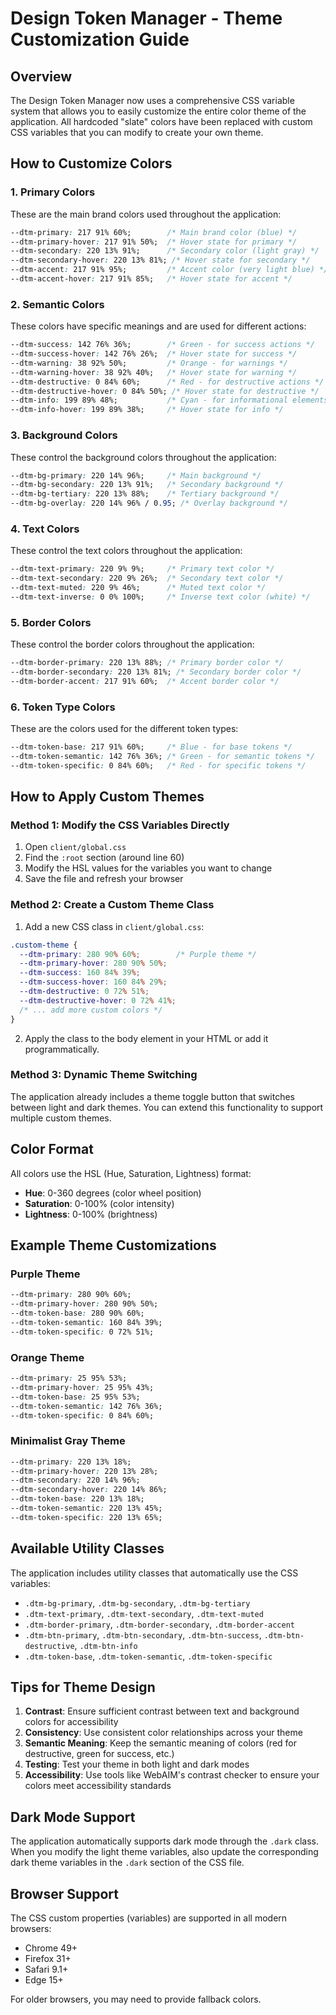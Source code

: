 # Design Token Manager - Theme Customization Guide

## Overview

The Design Token Manager now uses a comprehensive CSS variable system that allows you to easily customize the entire color theme of the application. All hardcoded "slate" colors have been replaced with custom CSS variables that you can modify to create your own theme.

## How to Customize Colors

### 1. Primary Colors
These are the main brand colors used throughout the application:

```css
--dtm-primary: 217 91% 60%;        /* Main brand color (blue) */
--dtm-primary-hover: 217 91% 50%;  /* Hover state for primary */
--dtm-secondary: 220 13% 91%;      /* Secondary color (light gray) */
--dtm-secondary-hover: 220 13% 81%; /* Hover state for secondary */
--dtm-accent: 217 91% 95%;         /* Accent color (very light blue) */
--dtm-accent-hover: 217 91% 85%;   /* Hover state for accent */
```

### 2. Semantic Colors
These colors have specific meanings and are used for different actions:

```css
--dtm-success: 142 76% 36%;        /* Green - for success actions */
--dtm-success-hover: 142 76% 26%;  /* Hover state for success */
--dtm-warning: 38 92% 50%;         /* Orange - for warnings */
--dtm-warning-hover: 38 92% 40%;   /* Hover state for warning */
--dtm-destructive: 0 84% 60%;      /* Red - for destructive actions */
--dtm-destructive-hover: 0 84% 50%; /* Hover state for destructive */
--dtm-info: 199 89% 48%;           /* Cyan - for informational elements */
--dtm-info-hover: 199 89% 38%;     /* Hover state for info */
```

### 3. Background Colors
These control the background colors throughout the application:

```css
--dtm-bg-primary: 220 14% 96%;     /* Main background */
--dtm-bg-secondary: 220 13% 91%;   /* Secondary background */
--dtm-bg-tertiary: 220 13% 88%;    /* Tertiary background */
--dtm-bg-overlay: 220 14% 96% / 0.95; /* Overlay background */
```

### 4. Text Colors
These control the text colors throughout the application:

```css
--dtm-text-primary: 220 9% 9%;     /* Primary text color */
--dtm-text-secondary: 220 9% 26%;  /* Secondary text color */
--dtm-text-muted: 220 9% 46%;      /* Muted text color */
--dtm-text-inverse: 0 0% 100%;     /* Inverse text color (white) */
```

### 5. Border Colors
These control the border colors throughout the application:

```css
--dtm-border-primary: 220 13% 88%; /* Primary border color */
--dtm-border-secondary: 220 13% 81%; /* Secondary border color */
--dtm-border-accent: 217 91% 60%;  /* Accent border color */
```

### 6. Token Type Colors
These are the colors used for the different token types:

```css
--dtm-token-base: 217 91% 60%;     /* Blue - for base tokens */
--dtm-token-semantic: 142 76% 36%; /* Green - for semantic tokens */
--dtm-token-specific: 0 84% 60%;   /* Red - for specific tokens */
```

## How to Apply Custom Themes

### Method 1: Modify the CSS Variables Directly

1. Open `client/global.css`
2. Find the `:root` section (around line 60)
3. Modify the HSL values for the variables you want to change
4. Save the file and refresh your browser

### Method 2: Create a Custom Theme Class

1. Add a new CSS class in `client/global.css`:

```css
.custom-theme {
  --dtm-primary: 280 90% 60%;        /* Purple theme */
  --dtm-primary-hover: 280 90% 50%;
  --dtm-success: 160 84% 39%;
  --dtm-success-hover: 160 84% 29%;
  --dtm-destructive: 0 72% 51%;
  --dtm-destructive-hover: 0 72% 41%;
  /* ... add more custom colors */
}
```

2. Apply the class to the body element in your HTML or add it programmatically.

### Method 3: Dynamic Theme Switching

The application already includes a theme toggle button that switches between light and dark themes. You can extend this functionality to support multiple custom themes.

## Color Format

All colors use the HSL (Hue, Saturation, Lightness) format:
- **Hue**: 0-360 degrees (color wheel position)
- **Saturation**: 0-100% (color intensity)
- **Lightness**: 0-100% (brightness)

## Example Theme Customizations

### Purple Theme
```css
--dtm-primary: 280 90% 60%;
--dtm-primary-hover: 280 90% 50%;
--dtm-token-base: 280 90% 60%;
--dtm-token-semantic: 160 84% 39%;
--dtm-token-specific: 0 72% 51%;
```

### Orange Theme
```css
--dtm-primary: 25 95% 53%;
--dtm-primary-hover: 25 95% 43%;
--dtm-token-base: 25 95% 53%;
--dtm-token-semantic: 142 76% 36%;
--dtm-token-specific: 0 84% 60%;
```

### Minimalist Gray Theme
```css
--dtm-primary: 220 13% 18%;
--dtm-primary-hover: 220 13% 28%;
--dtm-secondary: 220 14% 96%;
--dtm-secondary-hover: 220 14% 86%;
--dtm-token-base: 220 13% 18%;
--dtm-token-semantic: 220 13% 45%;
--dtm-token-specific: 220 13% 65%;
```

## Available Utility Classes

The application includes utility classes that automatically use the CSS variables:

- `.dtm-bg-primary`, `.dtm-bg-secondary`, `.dtm-bg-tertiary`
- `.dtm-text-primary`, `.dtm-text-secondary`, `.dtm-text-muted`
- `.dtm-border-primary`, `.dtm-border-secondary`, `.dtm-border-accent`
- `.dtm-btn-primary`, `.dtm-btn-secondary`, `.dtm-btn-success`, `.dtm-btn-destructive`, `.dtm-btn-info`
- `.dtm-token-base`, `.dtm-token-semantic`, `.dtm-token-specific`

## Tips for Theme Design

1. **Contrast**: Ensure sufficient contrast between text and background colors for accessibility
2. **Consistency**: Use consistent color relationships across your theme
3. **Semantic Meaning**: Keep the semantic meaning of colors (red for destructive, green for success, etc.)
4. **Testing**: Test your theme in both light and dark modes
5. **Accessibility**: Use tools like WebAIM's contrast checker to ensure your colors meet accessibility standards

## Dark Mode Support

The application automatically supports dark mode through the `.dark` class. When you modify the light theme variables, also update the corresponding dark theme variables in the `.dark` section of the CSS file.

## Browser Support

The CSS custom properties (variables) are supported in all modern browsers:
- Chrome 49+
- Firefox 31+
- Safari 9.1+
- Edge 15+

For older browsers, you may need to provide fallback colors.

